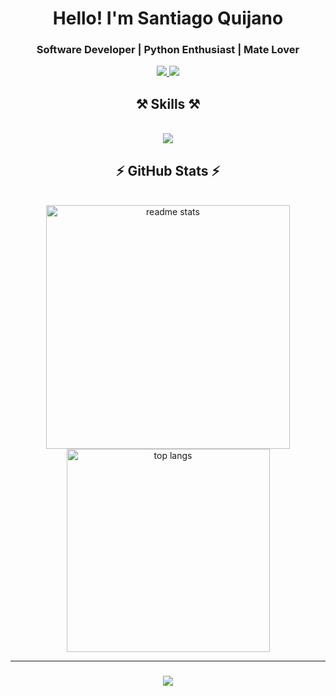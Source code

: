 <!-- Introduction -->
<h1 align="center">Hello! I'm Santiago Quijano</h1>
<h3 align="center">Software Developer | Python Enthusiast | Mate Lover</h3>

<!-- Contact -->
<div align="center"> 
  <a href="mailto:santiquijano77@gmail.com" target="_blank">
    <img src="https://img.shields.io/badge/Gmail-santiquijano77%40gmail.com-333333?style=for-the-badge&logo=gmail&logoColor=red" />
  </a>
  <a href="https://www.linkedin.com/in/santiago-quijano-823b49185/" target="_blank">
    <img src="https://img.shields.io/badge/LinkedIn-SantiagoQuijano-0077B5?style=for-the-badge&logo=linkedin&logoColor=white" target="_blank" />
  </a>
</div>

<!-- Skills -->
<h2 align="center">⚒️ Skills ⚒️</h2>
<br/>
<div align="center">
    <img src="https://skillicons.dev/icons?i=python,flask,javascript,react,nodejs,mysql,postgres,git,html,css" />
</div>

<!-- Stats -->
<h2 align="center">⚡ GitHub Stats ⚡</h2>
<br>
<div align="center">
  <img width=390 src="https://github-readme-stats-salesp07.vercel.app/api?username=Santi-Quijano&count_private=true&show_icons=true&theme=react&rank_icon=github&border_radius=10" alt="readme stats" />
  <br/>
  <img width=325 align="center" src="https://github-readme-stats-salesp07.vercel.app/api/top-langs/?username=Santi-Quijano&hide=HTML&langs_count=8&layout=compact&theme=react&border_radius=10&size_weight=0.5&count_weight=0.5&exclude_repo=github-readme-stats" alt="top langs" />
</div>

<!-- Typing Animation -->
<hr/>
<h3 align="center">
    <img src="https://readme-typing-svg.herokuapp.com/?font=Righteous&size=25&center=true&vCenter=true&width=500&height=70&duration=4000&lines=Thanks+for+visiting!">
</h3>

